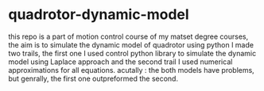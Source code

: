 # quadrotor-dynamic-model

this repo is a part of motion control course of my matset degree courses, the aim is to simulate the dynamic model of quadrotor using python
I made two trails, the first one I used control python library to simulate the dynamic model using Laplace approach 
and the second trail I used numerical approximations for all equations.
acutally : the both models have problems, but genrally, the first one outpreformed the second.
